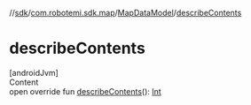//[sdk](../../../index.md)/[com.robotemi.sdk.map](../index.md)/[MapDataModel](index.md)/[describeContents](describe-contents.md)



# describeContents  
[androidJvm]  
Content  
open override fun [describeContents](describe-contents.md)(): [Int](https://kotlinlang.org/api/latest/jvm/stdlib/kotlin/-int/index.html)  



